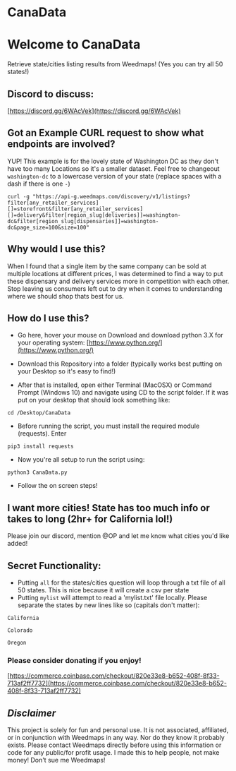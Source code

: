 # CanaData


# Welcome to CanaData
Retrieve state/cities listing results from Weedmaps! (Yes you can try all 50 states!)


## Discord to discuss:
[https://discord.gg/6WAcVek](https://discord.gg/6WAcVek)

## Got an Example CURL request to show what endpoints are involved?
YUP! This example is for the lovely state of Washington DC as they don't have too many Locations so it's a smaller dataset. Feel free to changeout `washington-dc` to a lowercase version of your state (replace spaces with a dash if there is one `-`)
```
curl -g "https://api-g.weedmaps.com/discovery/v1/listings?filter[any_retailer_services][]=storefront&filter[any_retailer_services][]=delivery&filter[region_slug[deliveries]]=washington-dc&filter[region_slug[dispensaries]]=washington-dc&page_size=100&size=100"
```

## Why would I use this?
When I found that a single item by the same company can be sold at multiple locations at different prices, I was determined to find a way to put these dispensary and delivery services more in competition with each other. Stop leaving us consumers left out to dry when it comes to understanding where we should shop thats best for us.


## How do I use this?
- Go here, hover your mouse on Download and download python 3.X for your operating system: [https://www.python.org/](https://www.python.org/)


- Download this Repository into a folder (typically works best putting on your Desktop so it's easy to find!)


- After that is installed, open either Terminal (MacOSX) or Command Prompt (Windows 10) and navigate using CD to the script folder. If it was put on your desktop that should look something like:

`cd /Desktop/CanaData`


- Before running the script, you must install the required module (requests). Enter

`pip3 install requests`


- Now you're all setup to run the script using:

`python3 CanaData.py`


- Follow the on screen steps!


## I want more cities! State has too much info or takes to long (2hr+ for California lol!)
Please join our discord, mention @OP and let me know what cities you'd like added!


## Secret Functionality:
- Putting `all` for the states/cities question will loop through a txt file of all 50 states. This is nice because it will create a csv per state
- Putting `mylist` will attempt to read a 'mylist.txt' file locally. Please separate the states by new lines like so (capitals don't matter):

`California`

`Colorado`

`Oregon`



### Please consider donating if you enjoy!
[https://commerce.coinbase.com/checkout/820e33e8-b652-408f-8f33-713af2ff7732](https://commerce.coinbase.com/checkout/820e33e8-b652-408f-8f33-713af2ff7732)


## *Disclaimer*
This project is solely for fun and personal use. It is not associated, affiliated, or in conjunction with Weedmaps in any way. Nor do they know it probably exists. Please contact Weedmaps directly before using this information or code for any public/for profit usage. I made this to help people, not make money! Don't sue me Weedmaps!
